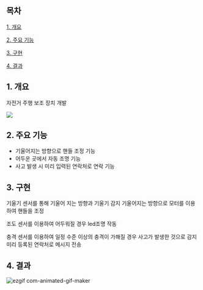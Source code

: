 ## 목차
[1. 개요](#1-개요)

[2. 주요 기능](#2-주요-기능)

[3. 구현](#3-구현)

[4. 결과](#4-결과)

## 1. 개요

자전거 주행 보조 장치 개발

<img src="https://img.shields.io/badge/python-#3776AB?style=for-the-badge&logo=python&logoColor=white">


## 2. 주요 기능

- 기울어지는 방향으로 핸들 조정 기능
- 어두운 곳에서 자동 조명 기능
- 사고 발생 시 미리 입력된 연락처로 연락 기능


## 3. 구현

기울기 센서를 통해 기울어 지는 방향과 기울기 감지
기울어지는 방향으로 모터를 이용하여 핸들을 조정


조도 센서를 이용하여 어두워질 경우 led조명 작동



충격 센서를 이용하여 일정 수준 이상의 충격이 가해질 경우 
사고가 발생한 것으로 감지 
미리 등록된 연락처로 메시지 전송


## 4. 결과

![ezgif com-animated-gif-maker](https://github.com/user-attachments/assets/a91fd7cf-b8ea-4c6d-afcd-a07456a7aefd)
